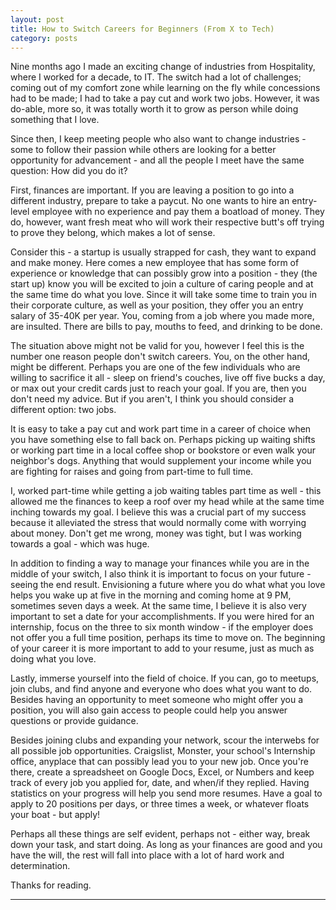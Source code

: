 ```yaml
---
layout: post
title: How to Switch Careers for Beginners (From X to Tech)
category: posts
---
```


Nine months ago I made an exciting change of industries from Hospitality, where I worked for a decade, to IT. The switch had a 
lot of challenges; coming out of my comfort zone while learning on the fly while concessions had to be made; I had to take a 
pay cut and work two jobs. However, it was do-able, more so, it was totally worth it to grow as person while doing something
that I love.

Since then, I keep meeting people who also want to change industries - some to follow their passion while others are looking
for a better opportunity for advancement - and all the people I meet have the same question: How did you do it?

First, finances are important. If you are leaving a position to go into a different industry, prepare to take a paycut.
No one wants to hire an entry-level employee with no experience and pay them a boatload of money. They do, however, want
fresh meat who will work their respective butt's off trying to prove they belong, which makes a lot of sense.

Consider this - a startup is usually strapped for cash, they want to expand and make money. Here comes a new employee
that has some form of experience or knowledge that can possibly grow into a position - they (the start up) know you will 
be excited to join a culture of caring people and at the same time do what you love. Since it will take some time
to train you in their corporate culture, as well as your position, they offer you an entry salary of 35-40K per year.
You, coming from a job where you made more, are insulted. There are bills to pay, mouths to feed, and drinking to be done.

The situation above might not be valid for you, however I feel this is the number one reason people don't switch careers. 
You, on the other hand, might be different. Perhaps you are one of the few individuals who are willing to sacrifice it all -
sleep on friend's couches, live off five bucks a day, or max out your credit cards just to reach your goal. If you are, then
you don't need my advice. But if you aren't, I think you should consider a different option: two jobs.

It is easy to take a pay cut and work part time in a career of choice when you have something else to fall back on. Perhaps
picking up waiting shifts or working part time in a local coffee shop or bookstore or even walk your neighbor's dogs. Anything
that would supplement your income while you are fighting for raises and going from part-time to full time.

I, worked part-time while getting a job waiting tables part time as well - this allowed me the finances to keep a roof
over my head while at the same time inching towards my goal. I believe this was a crucial part of my success because it
alleviated the stress that would normally come with worrying about money. Don't get me wrong, money was tight, but I was
working towards a goal - which was huge.

In addition to finding a way to manage your finances while you are in the middle of your switch, I also think it is important
to focus on your future - seeing the end result. Envisioning a future where you do what what you love helps you wake up at
five in the morning and coming home at 9 PM, sometimes seven days a week. At the same time, I believe it is also very
important to set a date for your accomplishments. If you were hired for an internship, focus on the three to six
month window - if the employer does not offer you a full time position, perhaps its time to move on. The beginning of your
career it is more important to add to your resume, just as much as doing what you love.

Lastly, immerse yourself into the field of choice. If you can, go to meetups, join clubs, and find anyone and everyone who does
what you want to do. Besides having an opportunity to meet someone who might offer you a position, you will also gain access
to people could help you answer questions or provide guidance.

Besides joining clubs and expanding your network, scour the interwebs for all possible job opportunities. Craigslist, Monster,
your school's Internship office, anyplace that can possibly lead you to your new job. Once you're there, create a spreadsheet 
on Google Docs, Excel, or Numbers and keep track of every job you applied for, date, and when/if they replied. Having
statistics on your progress will help you send more resumes. Have a goal to apply to 20 positions per days, or three times a week,
or whatever floats your boat - but apply!

Perhaps all these things are self evident, perhaps not - either way, break down your task, and start doing. As long as your
finances are good and you have the will, the rest will fall into place with a lot of hard work and determination.

Thanks for reading.


---

[jekyll]: https://github.com/mojombo/jekyll
[zh]: http://zachholman.com
[left]: https://github.com/holman/left#readme
[twitter]: https://twitter.com/bardworx


